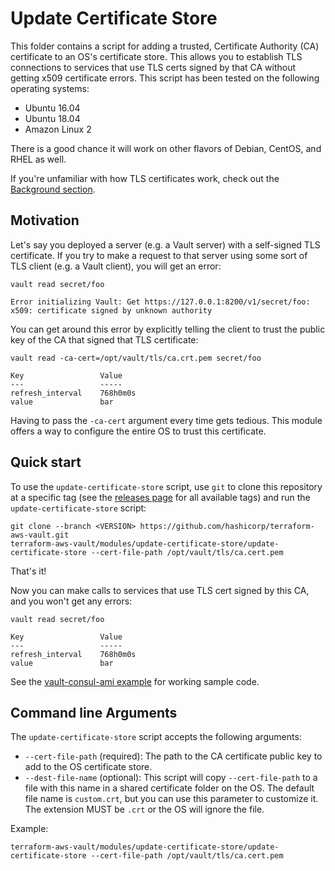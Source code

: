 # Update Certificate Store

This folder contains a script for adding a trusted, Certificate Authority (CA) certificate to an OS's certificate
store. This allows you to establish TLS connections to services that use TLS certs signed by that CA without getting
x509 certificate errors. This script has been tested on the following operating systems:

* Ubuntu 16.04
* Ubuntu 18.04
* Amazon Linux 2

There is a good chance it will work on other flavors of Debian, CentOS, and RHEL as well.

If you're unfamiliar with how TLS certificates work, check out the [Background
section](https://github.com/hashicorp/terraform-aws-vault/tree/master/modules/private-tls-cert#background).





## Motivation

Let's say you deployed a server (e.g. a Vault server) with a self-signed TLS certificate. If you try to make a request
to that server using some sort of TLS client (e.g. a Vault client), you will get an error:

```
vault read secret/foo

Error initializing Vault: Get https://127.0.0.1:8200/v1/secret/foo: x509: certificate signed by unknown authority
```

You can get around this error by explicitly telling the client to trust the public key of the CA that signed that TLS
certificate:

```
vault read -ca-cert=/opt/vault/tls/ca.crt.pem secret/foo

Key                 Value
---                 -----
refresh_interval    768h0m0s
value               bar
```

Having to pass the `-ca-cert` argument every time gets tedious. This module offers a way to configure the entire OS
to trust this certificate.




## Quick start

To use the `update-certificate-store` script, use `git` to clone this repository at a specific tag (see the
[releases page](../../../../releases) for all available tags) and run the `update-certificate-store` script:

```
git clone --branch <VERSION> https://github.com/hashicorp/terraform-aws-vault.git
terraform-aws-vault/modules/update-certificate-store/update-certificate-store --cert-file-path /opt/vault/tls/ca.cert.pem
```

That's it!

Now you can make calls to services that use TLS cert signed by this CA, and you won't get any errors:

```
vault read secret/foo

Key                 Value
---                 -----
refresh_interval    768h0m0s
value               bar
```

See the [vault-consul-ami example](https://github.com/hashicorp/terraform-aws-vault/tree/master/examples/vault-consul-ami) for working sample code.





## Command line Arguments

The `update-certificate-store` script accepts the following arguments:

* `--cert-file-path` (required): The path to the CA certificate public key to add to the OS certificate store.
* `--dest-file-name` (optional): This script will copy `--cert-file-path` to a file with this name in a shared
  certificate folder on the OS. The default file name is `custom.crt`, but you can use this parameter to customize
  it. The extension MUST be `.crt` or the OS will ignore the file.

Example:

```
terraform-aws-vault/modules/update-certificate-store/update-certificate-store --cert-file-path /opt/vault/tls/ca.cert.pem
```

